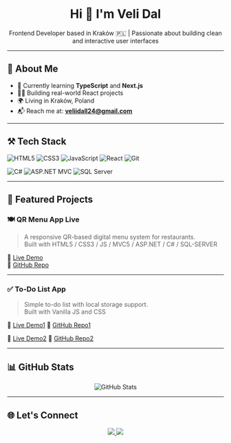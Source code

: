 <h1 align="center">Hi 👋 I'm Veli Dal</h1>
<p align="center">Frontend Developer based in Kraków 🇵🇱 | Passionate about building clean and interactive user interfaces</p>

---

## 🧠 About Me

- 🌱 Currently learning **TypeScript** and **Next.js**
- 👨‍💻 Building real-world React projects
- 🌍 Living in Kraków, Poland
- 📬 Reach me at: **veliidall24@gmail.com**

---



## ⚒️ Tech Stack

![HTML5](https://img.shields.io/badge/HTML5-E34F26?logo=html5&logoColor=white)
![CSS3](https://img.shields.io/badge/CSS3-1572B6?logo=css3&logoColor=white)
![JavaScript](https://img.shields.io/badge/JavaScript-F7DF1E?logo=javascript&logoColor=black)
![React](https://img.shields.io/badge/React-20232A?logo=react&logoColor=61DAFB)
![Git](https://img.shields.io/badge/Git-F05032?logo=git&logoColor=white)

<!-- Backend / Microsoft stack -->
![C#](https://img.shields.io/badge/C%23-239120?logo=c-sharp&logoColor=white)
![ASP.NET MVC](https://img.shields.io/badge/ASP.NET%20MVC-512BD4?logo=.net&logoColor=white)
![SQL Server](https://img.shields.io/badge/SQL%20Server-CC2927?logo=microsoftsqlserver&logoColor=white)


---

## 🚀 Featured Projects

### 🍽️ QR Menu App Live
> A responsive QR-based digital menu system for restaurants.  
> Built with HTML5 / CSS3 / JS / MVC5 / ASP.NET / C# / SQL-SERVER

🔗 [Live Demo](https://orientexpresskebapmenu.com/)  
🔗 [GitHub Repo](https://github.com/dalveli/-VeliFrontend)

---

### ✅ To-Do List App  
> Simple to-do list with local storage support.  
> Built with Vanilla JS and CSS

🔗 [Live Demo1](https://dalveli.github.io/web-yeni/)
🔗 [GitHub Repo1](https://github.com/dalveli/web-yeni)

🔗 [Live Demo2](https://dalveli.github.io/web-menu/)
🔗 [GitHub Repo2](https://github.com/dalveli/web-menu)

---

## 📊 GitHub Stats

<p align="center">
  <img src="https://github-readme-stats.vercel.app/api?username=velidal&show_icons=true&theme=radical" alt="GitHub Stats" />
</p>

---

## 🌐 Let's Connect

<p align="center">
  <a href="https://www.linkedin.com/in/veli-dal-929a8a297" target="_blank">
    <img src="https://img.shields.io/badge/LinkedIn-Connect-blue?logo=linkedin&style=for-the-badge" />
  </a>
  <a href="mailto:veliidall24@gmail.com">
    <img src="https://img.shields.io/badge/Email-Contact-red?logo=gmail&style=for-the-badge" />
  </a>
</p>
